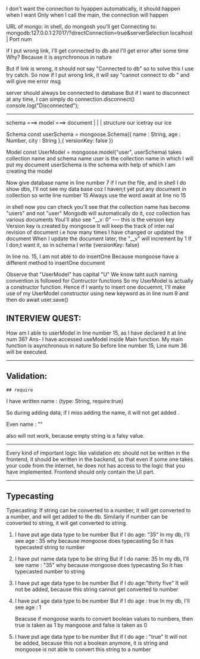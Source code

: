 I don't want the connection to hyappen automatically, it should happen when I want
Only when I call the main, the connection will happen

URL of mongo: in shell, do mongosh
you'll get 
Connecting to:          mongodb:127.0.0.1:27017/?directConnection=true&serverSelection
                                localhost | Port num           

if I put wrong link,
I'll get connected to db and
 I'll get error after some time
Why?
Because it is asynchronous in nature

But if link is wrong, it should not say "Connected to db"
so to solve this I use try catch. 
So now if I put wrong link, it will say "cannot connect to db "
and will give me error msg


server should always be connected to database
But if I want to disconnect at any time, I can simply do
 connection.disconnect()
 console.log("Disconnected");


-------------------------------------------------------------------------------------------------------

schema ===> model ===> document
  |           |          |
structure  our icetray  our ice

Schema
const userSchema = mongoose.Schema({
    name : String,
    age : Number,
    city : String
},{
    versionKey: false
})

Model
const UserModel = mongoose.model("user", userSchema) 
takes collection name and schema name
user is the collection name in which I will put my document
userSchema is the schema with help of which I am creating the model

Now give database name in line number 7
if I run the file, and in shell I do show dbs, I'll not see my data base
coz I haven;t yet put any document in collection
so write line number 15
Always use the word await at line no 15

in shell now you can check
you'll see that the collection name has become "users" and not "user"
Mongodb will automatically do it, coz collection has various documents
Youl'll also see "__v: 0" --- this is the version key
Version key is created by mongoose
It will keep the track of inter nal revision of document
i.e how many times I have changed or updated the document
When I update the document later, the "__v" will increment by 1 
If I don;t want it, so in schema I write {versionKey: false}

In line no. 15, I am not able to do insertOne
Because mongoose have a different method to insertOne document

Observe that "UserModel" has capital "U"
We know taht such naming convention is followed for Contructor functions
So my UserModel is actually a constructor function.
Hence if I wanty to insert one docuemnt, I'll make use of my UserModel constructor using new keyword as in line num 9
and then do await user.save()


## INTERVIEW QUEST:

How am I able to userModel in line number 15, as I have declared it at line num 36?
Ans- I have accessed useModel inside Main function. 
My main function is asynchronous in nature
So before line number 15, Line num 36 will be executed.


--------------------------------------------------
## Validation: 

    ## require

I have written
    name : {type: String, require:true} 

So during adding data, if I miss adding the name, it will not get added .

Even name : ""

also will not work, because empty string is a falsy value.

----------------------------------------------------

Every kind of important logic like validation etc should not be written in the frontend, it should be written in the backend, so that even if some one takes your code from the internet, he does not has access to the logic that you have implemented. Frontend should only contain the UI part.

-----------------------------------------------
## Typecasting

Typecasting: If string can be converted to a number, it will get converted to a number, and will get added to the db.
Similarly if number can be converted to string, it will get converted to string.


1. I have put age data type to be number
    But if I do age: "35"
    In my db, I'll see age : 35
    why because mongoose does typecasting
    So it has typecasted string to number

2. I have put name data type to be string
    But if I do name: 35
    In my db, I'll see name : "35"
    why because mongoose does typecasting
    So it has typecasted number to string


3. I have put age data type to be number
    But if I do age:"thirty five"
    It will not be added, because this string cannot get converted to number


4. I have put age data type to be number
    But if I do age : true
    In my db, I'll see age : 1

    Beacuse if mongoose wants to convert boolean values to numbers, then true is taken as 1 by mangoose and false is taken as 0

5. I have put age data type to be number
    But if I do age : "true"
    It will not be added, because this not a boolean anymore, it is string and mongoose is not able to convert this string to a number





   
